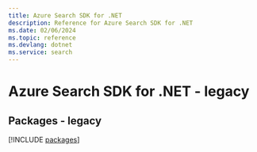 ```yaml
---
title: Azure Search SDK for .NET
description: Reference for Azure Search SDK for .NET
ms.date: 02/06/2024
ms.topic: reference
ms.devlang: dotnet
ms.service: search
---
```

# Azure Search SDK for .NET - legacy
## Packages - legacy
[!INCLUDE [packages](search-index.md)]